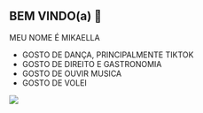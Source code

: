 ## BEM VINDO(a) 💙

MEU NOME É MIKAELLA

- GOSTO DE DANÇA, PRINCIPALMENTE TIKTOK
- GOSTO DE DIREITO E GASTRONOMIA
- GOSTO DE OUVIR MUSICA
- GOSTO DE VOLEI

![](https://media1.tenor.com/m/CzaHhPyIR8gAAAAC/rosy00.gif)
